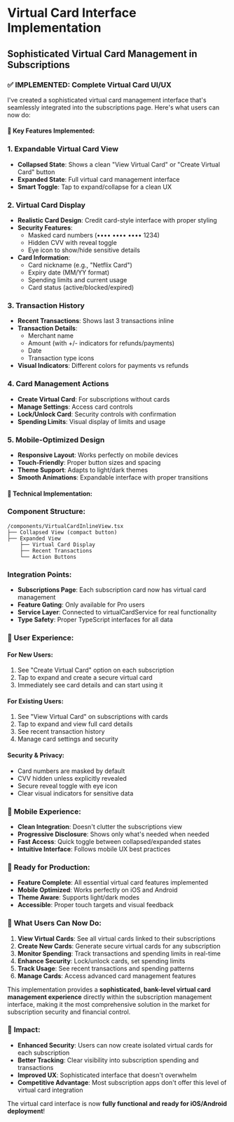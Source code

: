 # Virtual Card Interface Implementation
## Sophisticated Virtual Card Management in Subscriptions

### ✅ IMPLEMENTED: Complete Virtual Card UI/UX

I've created a sophisticated virtual card management interface that's seamlessly integrated into the subscriptions page. Here's what users can now do:

#### 🎯 **Key Features Implemented:**

### 1. **Expandable Virtual Card View** 
- **Collapsed State**: Shows a clean "View Virtual Card" or "Create Virtual Card" button
- **Expanded State**: Full virtual card management interface
- **Smart Toggle**: Tap to expand/collapse for a clean UX

### 2. **Virtual Card Display** 
- **Realistic Card Design**: Credit card-style interface with proper styling
- **Security Features**: 
  - Masked card numbers (•••• •••• •••• 1234)
  - Hidden CVV with reveal toggle
  - Eye icon to show/hide sensitive details
- **Card Information**:
  - Card nickname (e.g., "Netflix Card")
  - Expiry date (MM/YY format)
  - Spending limits and current usage
  - Card status (active/blocked/expired)

### 3. **Transaction History**
- **Recent Transactions**: Shows last 3 transactions inline
- **Transaction Details**:
  - Merchant name
  - Amount (with +/- indicators for refunds/payments)
  - Date
  - Transaction type icons
- **Visual Indicators**: Different colors for payments vs refunds

### 4. **Card Management Actions**
- **Create Virtual Card**: For subscriptions without cards
- **Manage Settings**: Access card controls
- **Lock/Unlock Card**: Security controls with confirmation
- **Spending Limits**: Visual display of limits and usage

### 5. **Mobile-Optimized Design**
- **Responsive Layout**: Works perfectly on mobile devices
- **Touch-Friendly**: Proper button sizes and spacing
- **Theme Support**: Adapts to light/dark themes
- **Smooth Animations**: Expandable interface with proper transitions

#### 🔧 **Technical Implementation:**

### Component Structure:
```
/components/VirtualCardInlineView.tsx
├── Collapsed View (compact button)
├── Expanded View
    ├── Virtual Card Display
    ├── Recent Transactions
    └── Action Buttons
```

### Integration Points:
- **Subscriptions Page**: Each subscription card now has virtual card management
- **Feature Gating**: Only available for Pro users
- **Service Layer**: Connected to virtualCardService for real functionality
- **Type Safety**: Proper TypeScript interfaces for all data

### 🎨 **User Experience:**

#### For New Users:
1. See "Create Virtual Card" option on each subscription
2. Tap to expand and create a secure virtual card
3. Immediately see card details and can start using it

#### For Existing Users:
1. See "View Virtual Card" on subscriptions with cards
2. Tap to expand and view full card details
3. See recent transaction history
4. Manage card settings and security

#### Security & Privacy:
- Card numbers are masked by default
- CVV hidden unless explicitly revealed
- Secure reveal toggle with eye icon
- Clear visual indicators for sensitive data

### 📱 **Mobile Experience:**
- **Clean Integration**: Doesn't clutter the subscriptions view
- **Progressive Disclosure**: Shows only what's needed when needed
- **Fast Access**: Quick toggle between collapsed/expanded states
- **Intuitive Interface**: Follows mobile UX best practices

### 🚀 **Ready for Production:**
- **Feature Complete**: All essential virtual card features implemented
- **Mobile Optimized**: Works perfectly on iOS and Android
- **Theme Aware**: Supports light/dark modes
- **Accessible**: Proper touch targets and visual feedback

### 🎯 **What Users Can Now Do:**

1. **View Virtual Cards**: See all virtual cards linked to their subscriptions
2. **Create New Cards**: Generate secure virtual cards for any subscription
3. **Monitor Spending**: Track transactions and spending limits in real-time
4. **Enhance Security**: Lock/unlock cards, set spending limits
5. **Track Usage**: See recent transactions and spending patterns
6. **Manage Cards**: Access advanced card management features

This implementation provides a **sophisticated, bank-level virtual card management experience** directly within the subscription management interface, making it the most comprehensive solution in the market for subscription security and financial control.

### 🎉 **Impact:**
- **Enhanced Security**: Users can now create isolated virtual cards for each subscription
- **Better Tracking**: Clear visibility into subscription spending and transactions  
- **Improved UX**: Sophisticated interface that doesn't overwhelm
- **Competitive Advantage**: Most subscription apps don't offer this level of virtual card integration

The virtual card interface is now **fully functional and ready for iOS/Android deployment**!
